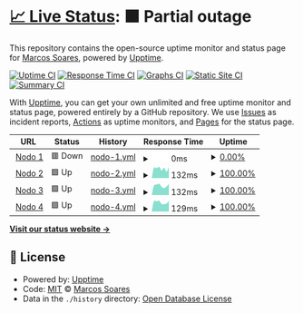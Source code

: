 # [📈 Live Status](https://demo.upptime.js.org): <!--live status--> **🟧 Partial outage**

This repository contains the open-source uptime monitor and status page for [Marcos Soares](https://demo.upptime.js.org), powered by [Upptime](https://github.com/upptime/upptime).

[![Uptime CI](https://github.com/MrTorfick/upptime/workflows/Uptime%20CI/badge.svg)](https://github.com/MrTorfick/upptime/actions?query=workflow%3A%22Uptime+CI%22)
[![Response Time CI](https://github.com/MrTorfick/upptime/workflows/Response%20Time%20CI/badge.svg)](https://github.com/MrTorfick/upptime/actions?query=workflow%3A%22Response+Time+CI%22)
[![Graphs CI](https://github.com/MrTorfick/upptime/workflows/Graphs%20CI/badge.svg)](https://github.com/MrTorfick/upptime/actions?query=workflow%3A%22Graphs+CI%22)
[![Static Site CI](https://github.com/MrTorfick/upptime/workflows/Static%20Site%20CI/badge.svg)](https://github.com/MrTorfick/upptime/actions?query=workflow%3A%22Static+Site+CI%22)
[![Summary CI](https://github.com/MrTorfick/upptime/workflows/Summary%20CI/badge.svg)](https://github.com/MrTorfick/upptime/actions?query=workflow%3A%22Summary+CI%22)

With [Upptime](https://upptime.js.org), you can get your own unlimited and free uptime monitor and status page, powered entirely by a GitHub repository. We use [Issues](https://github.com/MrTorfick/upptime/issues) as incident reports, [Actions](https://github.com/MrTorfick/upptime/actions) as uptime monitors, and [Pages](https://demo.upptime.js.org) for the status page.

<!--start: status pages-->
<!-- This summary is generated by Upptime (https://github.com/upptime/upptime) -->
<!-- Do not edit this manually, your changes will be overwritten -->
<!-- prettier-ignore -->
| URL | Status | History | Response Time | Uptime |
| --- | ------ | ------- | ------------- | ------ |
| <img alt="" src="https://favicons.githubusercontent.com/null" height="13"> [Nodo 1](usa1.starnode.us) | 🟥 Down | [nodo-1.yml](https://github.com/MrTorfick/upptime/commits/HEAD/history/nodo-1.yml) | <details><summary><img alt="Response time graph" src="./graphs/nodo-1/response-time-week.png" height="20"> 0ms</summary><br><a href="https://MrTorfick.github.io/upptime/history/nodo-1"><img alt="Response time 133" src="https://img.shields.io/endpoint?url=https%3A%2F%2Fraw.githubusercontent.com%2FMrTorfick%2Fupptime%2FHEAD%2Fapi%2Fnodo-1%2Fresponse-time.json"></a><br><a href="https://MrTorfick.github.io/upptime/history/nodo-1"><img alt="24-hour response time 0" src="https://img.shields.io/endpoint?url=https%3A%2F%2Fraw.githubusercontent.com%2FMrTorfick%2Fupptime%2FHEAD%2Fapi%2Fnodo-1%2Fresponse-time-day.json"></a><br><a href="https://MrTorfick.github.io/upptime/history/nodo-1"><img alt="7-day response time 0" src="https://img.shields.io/endpoint?url=https%3A%2F%2Fraw.githubusercontent.com%2FMrTorfick%2Fupptime%2FHEAD%2Fapi%2Fnodo-1%2Fresponse-time-week.json"></a><br><a href="https://MrTorfick.github.io/upptime/history/nodo-1"><img alt="30-day response time 133" src="https://img.shields.io/endpoint?url=https%3A%2F%2Fraw.githubusercontent.com%2FMrTorfick%2Fupptime%2FHEAD%2Fapi%2Fnodo-1%2Fresponse-time-month.json"></a><br><a href="https://MrTorfick.github.io/upptime/history/nodo-1"><img alt="1-year response time 133" src="https://img.shields.io/endpoint?url=https%3A%2F%2Fraw.githubusercontent.com%2FMrTorfick%2Fupptime%2FHEAD%2Fapi%2Fnodo-1%2Fresponse-time-year.json"></a></details> | <details><summary><a href="https://MrTorfick.github.io/upptime/history/nodo-1">0.00%</a></summary><a href="https://MrTorfick.github.io/upptime/history/nodo-1"><img alt="All-time uptime 44.44%" src="https://img.shields.io/endpoint?url=https%3A%2F%2Fraw.githubusercontent.com%2FMrTorfick%2Fupptime%2FHEAD%2Fapi%2Fnodo-1%2Fuptime.json"></a><br><a href="https://MrTorfick.github.io/upptime/history/nodo-1"><img alt="24-hour uptime 0.00%" src="https://img.shields.io/endpoint?url=https%3A%2F%2Fraw.githubusercontent.com%2FMrTorfick%2Fupptime%2FHEAD%2Fapi%2Fnodo-1%2Fuptime-day.json"></a><br><a href="https://MrTorfick.github.io/upptime/history/nodo-1"><img alt="7-day uptime 0.00%" src="https://img.shields.io/endpoint?url=https%3A%2F%2Fraw.githubusercontent.com%2FMrTorfick%2Fupptime%2FHEAD%2Fapi%2Fnodo-1%2Fuptime-week.json"></a><br><a href="https://MrTorfick.github.io/upptime/history/nodo-1"><img alt="30-day uptime 44.44%" src="https://img.shields.io/endpoint?url=https%3A%2F%2Fraw.githubusercontent.com%2FMrTorfick%2Fupptime%2FHEAD%2Fapi%2Fnodo-1%2Fuptime-month.json"></a><br><a href="https://MrTorfick.github.io/upptime/history/nodo-1"><img alt="1-year uptime 44.44%" src="https://img.shields.io/endpoint?url=https%3A%2F%2Fraw.githubusercontent.com%2FMrTorfick%2Fupptime%2FHEAD%2Fapi%2Fnodo-1%2Fuptime-year.json"></a></details>
| <img alt="" src="https://favicons.githubusercontent.com/null" height="13"> [Nodo 2](usa2.starnode.us) | 🟩 Up | [nodo-2.yml](https://github.com/MrTorfick/upptime/commits/HEAD/history/nodo-2.yml) | <details><summary><img alt="Response time graph" src="./graphs/nodo-2/response-time-week.png" height="20"> 132ms</summary><br><a href="https://MrTorfick.github.io/upptime/history/nodo-2"><img alt="Response time 127" src="https://img.shields.io/endpoint?url=https%3A%2F%2Fraw.githubusercontent.com%2FMrTorfick%2Fupptime%2FHEAD%2Fapi%2Fnodo-2%2Fresponse-time.json"></a><br><a href="https://MrTorfick.github.io/upptime/history/nodo-2"><img alt="24-hour response time 150" src="https://img.shields.io/endpoint?url=https%3A%2F%2Fraw.githubusercontent.com%2FMrTorfick%2Fupptime%2FHEAD%2Fapi%2Fnodo-2%2Fresponse-time-day.json"></a><br><a href="https://MrTorfick.github.io/upptime/history/nodo-2"><img alt="7-day response time 132" src="https://img.shields.io/endpoint?url=https%3A%2F%2Fraw.githubusercontent.com%2FMrTorfick%2Fupptime%2FHEAD%2Fapi%2Fnodo-2%2Fresponse-time-week.json"></a><br><a href="https://MrTorfick.github.io/upptime/history/nodo-2"><img alt="30-day response time 127" src="https://img.shields.io/endpoint?url=https%3A%2F%2Fraw.githubusercontent.com%2FMrTorfick%2Fupptime%2FHEAD%2Fapi%2Fnodo-2%2Fresponse-time-month.json"></a><br><a href="https://MrTorfick.github.io/upptime/history/nodo-2"><img alt="1-year response time 127" src="https://img.shields.io/endpoint?url=https%3A%2F%2Fraw.githubusercontent.com%2FMrTorfick%2Fupptime%2FHEAD%2Fapi%2Fnodo-2%2Fresponse-time-year.json"></a></details> | <details><summary><a href="https://MrTorfick.github.io/upptime/history/nodo-2">100.00%</a></summary><a href="https://MrTorfick.github.io/upptime/history/nodo-2"><img alt="All-time uptime 100.00%" src="https://img.shields.io/endpoint?url=https%3A%2F%2Fraw.githubusercontent.com%2FMrTorfick%2Fupptime%2FHEAD%2Fapi%2Fnodo-2%2Fuptime.json"></a><br><a href="https://MrTorfick.github.io/upptime/history/nodo-2"><img alt="24-hour uptime 100.00%" src="https://img.shields.io/endpoint?url=https%3A%2F%2Fraw.githubusercontent.com%2FMrTorfick%2Fupptime%2FHEAD%2Fapi%2Fnodo-2%2Fuptime-day.json"></a><br><a href="https://MrTorfick.github.io/upptime/history/nodo-2"><img alt="7-day uptime 100.00%" src="https://img.shields.io/endpoint?url=https%3A%2F%2Fraw.githubusercontent.com%2FMrTorfick%2Fupptime%2FHEAD%2Fapi%2Fnodo-2%2Fuptime-week.json"></a><br><a href="https://MrTorfick.github.io/upptime/history/nodo-2"><img alt="30-day uptime 100.00%" src="https://img.shields.io/endpoint?url=https%3A%2F%2Fraw.githubusercontent.com%2FMrTorfick%2Fupptime%2FHEAD%2Fapi%2Fnodo-2%2Fuptime-month.json"></a><br><a href="https://MrTorfick.github.io/upptime/history/nodo-2"><img alt="1-year uptime 100.00%" src="https://img.shields.io/endpoint?url=https%3A%2F%2Fraw.githubusercontent.com%2FMrTorfick%2Fupptime%2FHEAD%2Fapi%2Fnodo-2%2Fuptime-year.json"></a></details>
| <img alt="" src="https://favicons.githubusercontent.com/null" height="13"> [Nodo 3](usa3.starnode.us) | 🟩 Up | [nodo-3.yml](https://github.com/MrTorfick/upptime/commits/HEAD/history/nodo-3.yml) | <details><summary><img alt="Response time graph" src="./graphs/nodo-3/response-time-week.png" height="20"> 132ms</summary><br><a href="https://MrTorfick.github.io/upptime/history/nodo-3"><img alt="Response time 120" src="https://img.shields.io/endpoint?url=https%3A%2F%2Fraw.githubusercontent.com%2FMrTorfick%2Fupptime%2FHEAD%2Fapi%2Fnodo-3%2Fresponse-time.json"></a><br><a href="https://MrTorfick.github.io/upptime/history/nodo-3"><img alt="24-hour response time 154" src="https://img.shields.io/endpoint?url=https%3A%2F%2Fraw.githubusercontent.com%2FMrTorfick%2Fupptime%2FHEAD%2Fapi%2Fnodo-3%2Fresponse-time-day.json"></a><br><a href="https://MrTorfick.github.io/upptime/history/nodo-3"><img alt="7-day response time 132" src="https://img.shields.io/endpoint?url=https%3A%2F%2Fraw.githubusercontent.com%2FMrTorfick%2Fupptime%2FHEAD%2Fapi%2Fnodo-3%2Fresponse-time-week.json"></a><br><a href="https://MrTorfick.github.io/upptime/history/nodo-3"><img alt="30-day response time 120" src="https://img.shields.io/endpoint?url=https%3A%2F%2Fraw.githubusercontent.com%2FMrTorfick%2Fupptime%2FHEAD%2Fapi%2Fnodo-3%2Fresponse-time-month.json"></a><br><a href="https://MrTorfick.github.io/upptime/history/nodo-3"><img alt="1-year response time 120" src="https://img.shields.io/endpoint?url=https%3A%2F%2Fraw.githubusercontent.com%2FMrTorfick%2Fupptime%2FHEAD%2Fapi%2Fnodo-3%2Fresponse-time-year.json"></a></details> | <details><summary><a href="https://MrTorfick.github.io/upptime/history/nodo-3">100.00%</a></summary><a href="https://MrTorfick.github.io/upptime/history/nodo-3"><img alt="All-time uptime 100.00%" src="https://img.shields.io/endpoint?url=https%3A%2F%2Fraw.githubusercontent.com%2FMrTorfick%2Fupptime%2FHEAD%2Fapi%2Fnodo-3%2Fuptime.json"></a><br><a href="https://MrTorfick.github.io/upptime/history/nodo-3"><img alt="24-hour uptime 100.00%" src="https://img.shields.io/endpoint?url=https%3A%2F%2Fraw.githubusercontent.com%2FMrTorfick%2Fupptime%2FHEAD%2Fapi%2Fnodo-3%2Fuptime-day.json"></a><br><a href="https://MrTorfick.github.io/upptime/history/nodo-3"><img alt="7-day uptime 100.00%" src="https://img.shields.io/endpoint?url=https%3A%2F%2Fraw.githubusercontent.com%2FMrTorfick%2Fupptime%2FHEAD%2Fapi%2Fnodo-3%2Fuptime-week.json"></a><br><a href="https://MrTorfick.github.io/upptime/history/nodo-3"><img alt="30-day uptime 100.00%" src="https://img.shields.io/endpoint?url=https%3A%2F%2Fraw.githubusercontent.com%2FMrTorfick%2Fupptime%2FHEAD%2Fapi%2Fnodo-3%2Fuptime-month.json"></a><br><a href="https://MrTorfick.github.io/upptime/history/nodo-3"><img alt="1-year uptime 100.00%" src="https://img.shields.io/endpoint?url=https%3A%2F%2Fraw.githubusercontent.com%2FMrTorfick%2Fupptime%2FHEAD%2Fapi%2Fnodo-3%2Fuptime-year.json"></a></details>
| <img alt="" src="https://favicons.githubusercontent.com/null" height="13"> [Nodo 4](usa4.starnode.us) | 🟩 Up | [nodo-4.yml](https://github.com/MrTorfick/upptime/commits/HEAD/history/nodo-4.yml) | <details><summary><img alt="Response time graph" src="./graphs/nodo-4/response-time-week.png" height="20"> 129ms</summary><br><a href="https://MrTorfick.github.io/upptime/history/nodo-4"><img alt="Response time 386" src="https://img.shields.io/endpoint?url=https%3A%2F%2Fraw.githubusercontent.com%2FMrTorfick%2Fupptime%2FHEAD%2Fapi%2Fnodo-4%2Fresponse-time.json"></a><br><a href="https://MrTorfick.github.io/upptime/history/nodo-4"><img alt="24-hour response time 144" src="https://img.shields.io/endpoint?url=https%3A%2F%2Fraw.githubusercontent.com%2FMrTorfick%2Fupptime%2FHEAD%2Fapi%2Fnodo-4%2Fresponse-time-day.json"></a><br><a href="https://MrTorfick.github.io/upptime/history/nodo-4"><img alt="7-day response time 129" src="https://img.shields.io/endpoint?url=https%3A%2F%2Fraw.githubusercontent.com%2FMrTorfick%2Fupptime%2FHEAD%2Fapi%2Fnodo-4%2Fresponse-time-week.json"></a><br><a href="https://MrTorfick.github.io/upptime/history/nodo-4"><img alt="30-day response time 386" src="https://img.shields.io/endpoint?url=https%3A%2F%2Fraw.githubusercontent.com%2FMrTorfick%2Fupptime%2FHEAD%2Fapi%2Fnodo-4%2Fresponse-time-month.json"></a><br><a href="https://MrTorfick.github.io/upptime/history/nodo-4"><img alt="1-year response time 386" src="https://img.shields.io/endpoint?url=https%3A%2F%2Fraw.githubusercontent.com%2FMrTorfick%2Fupptime%2FHEAD%2Fapi%2Fnodo-4%2Fresponse-time-year.json"></a></details> | <details><summary><a href="https://MrTorfick.github.io/upptime/history/nodo-4">100.00%</a></summary><a href="https://MrTorfick.github.io/upptime/history/nodo-4"><img alt="All-time uptime 99.62%" src="https://img.shields.io/endpoint?url=https%3A%2F%2Fraw.githubusercontent.com%2FMrTorfick%2Fupptime%2FHEAD%2Fapi%2Fnodo-4%2Fuptime.json"></a><br><a href="https://MrTorfick.github.io/upptime/history/nodo-4"><img alt="24-hour uptime 100.00%" src="https://img.shields.io/endpoint?url=https%3A%2F%2Fraw.githubusercontent.com%2FMrTorfick%2Fupptime%2FHEAD%2Fapi%2Fnodo-4%2Fuptime-day.json"></a><br><a href="https://MrTorfick.github.io/upptime/history/nodo-4"><img alt="7-day uptime 100.00%" src="https://img.shields.io/endpoint?url=https%3A%2F%2Fraw.githubusercontent.com%2FMrTorfick%2Fupptime%2FHEAD%2Fapi%2Fnodo-4%2Fuptime-week.json"></a><br><a href="https://MrTorfick.github.io/upptime/history/nodo-4"><img alt="30-day uptime 99.62%" src="https://img.shields.io/endpoint?url=https%3A%2F%2Fraw.githubusercontent.com%2FMrTorfick%2Fupptime%2FHEAD%2Fapi%2Fnodo-4%2Fuptime-month.json"></a><br><a href="https://MrTorfick.github.io/upptime/history/nodo-4"><img alt="1-year uptime 99.62%" src="https://img.shields.io/endpoint?url=https%3A%2F%2Fraw.githubusercontent.com%2FMrTorfick%2Fupptime%2FHEAD%2Fapi%2Fnodo-4%2Fuptime-year.json"></a></details>

<!--end: status pages-->

[**Visit our status website →**](https://demo.upptime.js.org)

## 📄 License

- Powered by: [Upptime](https://github.com/upptime/upptime)
- Code: [MIT](./LICENSE) © [Marcos Soares](https://demo.upptime.js.org)
- Data in the `./history` directory: [Open Database License](https://opendatacommons.org/licenses/odbl/1-0/)
